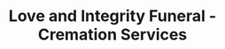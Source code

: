 ---
title: "Love and Integrity Funeral - Cremation Services"
url: /greenville/love-and-integrity-funeral-cremation-services/
shop: funeral directors
---